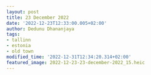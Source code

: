 ```yaml
---
layout: post
title: 23 December 2022
date: '2022-12-23T12:33:00.005+02:00'
author: Dedunu Dhananjaya
tags:
- tallinn
- estonia
- old town
modified_time: '2022-12-31T12:34:20.314+02:00'
featured_image: 2022-12-23-23-december-2022_15.heic
---
```

